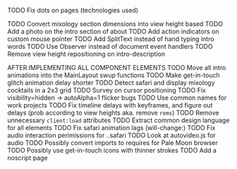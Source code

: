 TODO Fix dots on pages (technologies used)

TODO Convert mixology section dimensions into view height based
TODO Add a photo on the intro section of about
TODO Add action indicators on custom mouse pointer
TODO Add SplitText instead of hand typing intro words
TODO Use Observer instead of document event handlers
TODO Remove view height repositioning on intro-description

AFTER IMPLEMENTING ALL COMPONENT ELEMENTS
TODO Move all intro animations into the MainLayout swup functions
TODO Make get-in-touch glitch animation delay shorter
TODO Detect safari and display mixology cocktails in a 2x3 grid
TODO Survey on cursor positioning
TODO Fix visibility=hidden -> autoAlpha=1 flicker bugs
TODO Use common names for work projects
TODO Fix timeline delays with keyframes, and figure out delays (prob according to view heights aka. remove `rems`)
TODO Remove unnecessary `client:load` attributes
TODO Extract common design language for all elements
TODO Fix safari animation lags (will-change:)
TODO Fix audio interaction perimissions for ..safari
TODO Look at autovideo.js for audio
TODO Possibly convert imports to requires for Pale Moon browser
TODO Possibly use get-in-touch icons with thinner strokes
TODO Add a noscript page

